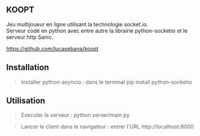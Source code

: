 KOOPT
-----
Jeu multijoueur en ligne utilisant la technologie socket.io.<br/>
Serveur codé en python avec entre autre la librairie python-socketio et le serveur http Sanic.

https://github.com/lucasebana/koopt

Installation
------------

> Installer python-asyncio :
dans le terminal pip install python-socketio

Utilisation
-----------

> Executer le serveur : 
python server/main.py

> Lancer le client dans le navigateur : 
entrer l'URL http://localhost:8000